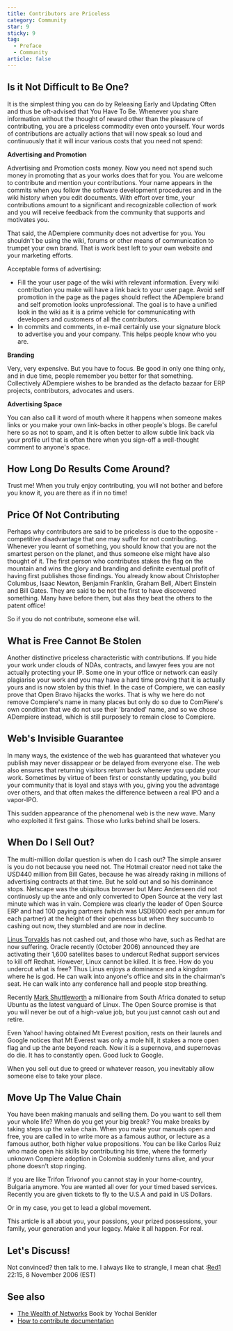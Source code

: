 ```yaml
---
title: Contributors are Priceless
category: Community
star: 9
sticky: 9
tag:
  - Preface
  - Community
article: false
---
```


## Is it Not Difficult to Be One?

It is the simplest thing you can do by Releasing Early and Updating Often and thus be oft-advised that You Have To Be. Whenever you share information without the thought of reward other than the pleasure of contributing, you are a priceless commodity even onto yourself. Your words of contributions are actually actions that will now speak so loud and continuously that it will incur various costs that you need not spend:

**Advertising and Promotion**

Advertising and Promotion costs money. Now you need not spend such money in promoting that as your works does that for you. You are welcome to contribute and mention your contributions. Your name appears in the commits when you follow the software development procedures and in the wiki history when you edit documents. With effort over time, your contributions amount to a significant and recognizable collection of work and you will receive feedback from the community that supports and motivates you.

That said, the ADempiere community does not advertise for you. You shouldn't be using the wiki, forums or other means of communication to trumpet your own brand. That is work best left to your own website and your marketing efforts.

Acceptable forms of advertising:

- Fill the your user page of the wiki with relevant information. Every wiki contribution you make will have a link back to your user page. Avoid self promotion in the page as the pages should reflect the ADempiere brand and self promotion looks unprofessional. The goal is to have a unified look in the wiki as it is a prime vehicle for communicating with developers and customers of all the contributors.
- In commits and comments, in e-mail certainly use your signature block to advertise you and your company. This helps people know who you are.

**Branding**

Very, very expensive. But you have to focus. Be good in only one thing only, and in due time, people remember you better for that something. Collectively ADempiere wishes to be branded as the defacto bazaar for ERP projects, contributors, advocates and users.

**Advertising Space**

You can also call it word of mouth where it happens when someone makes links or you make your own link-backs in other people's blogs. Be careful here so as not to spam, and it is often better to allow subtle link back via your profile url that is often there when you sign-off a well-thought comment to anyone's space.

## How Long Do Results Come Around?

Trust me! When you truly enjoy contributing, you will not bother and before you know it, you are there as if in no time!

## Price Of Not Contributing

Perhaps why contributors are said to be priceless is due to the opposite - competitive disadvantage that one may suffer for not contributing. Whenever you learnt of something, you should know that you are not the smartest person on the planet, and thus someone else might have also thought of it. The first person who contributes stakes the flag on the mountain and wins the glory and branding and definite eventual profit of having first publishes those findings. You already know about Christopher Columbus, Isaac Newton, Benjamin Franklin, Graham Bell, Albert Einstein and Bill Gates. They are said to be not the first to have discovered something. Many have before them, but alas they beat the others to the patent office!

So if you do not contribute, someone else will.

## What is Free Cannot Be Stolen

Another distinctive priceless characteristic with contributions. If you hide your work under clouds of NDAs, contracts, and lawyer fees you are not actually protecting your IP. Some one in your office or network can easily plagiarise your work and you may have a hard time proving that it is actually yours and is now stolen by this thief. In the case of Compiere, we can easily prove that Open Bravo hijacks the works. That is why we here do not remove Compiere's name in many places but only do so due to ComPiere's own condition that we do not use their 'branded' name, and so we chose ADempiere instead, which is still purposely to remain close to Compiere.

## Web's Invisible Guarantee

In many ways, the existence of the web has guaranteed that whatever you publish may never dissappear or be delayed from everyone else. The web also ensures that returning visitors return back whenever you update your work. Sometimes by virtue of been first or constantly updating, you build your community that is loyal and stays with you, giving you the advantage over others, and that often makes the difference between a real IPO and a vapor-IPO.

This sudden appearance of the phenomenal web is the new wave. Many who exploited it first gains. Those who lurks behind shall be losers.

## When Do I Sell Out?

The multi-million dollar question is when do I cash out? The simple answer is you do not because you need not. The Hotmail creator need not take the USD440 million from Bill Gates, because he was already raking in millions of advertising contracts at that time. But he sold out and so his dominance stops. Netscape was the ubiquitous browser but Marc Anderseen did not continuosly up the ante and only converted to Open Source at the very last minute which was in vain. Compiere was clearly the leader of Open Source ERP and had 100 paying partners (which was USD8000 each per annum for each partner) at the height of their openness but when they succumb to cashing out now, they stumbled and are now in decline.

[Linus Torvalds](https://en.wikipedia.org/wiki/Linus_Torvalds) has not cashed out, and those who have, such as Redhat are now suffering. Oracle recently (October 2006) announced they are activating their 1,600 satellites bases to undercut Redhat support services to kill off Redhat. However, Linux cannot be killed. It is free. How do you undercut what is free? Thus Linus enjoys a dominance and a kingdom where he is god. He can walk into anyone's office and sits in the chairman's seat. He can walk into any conference hall and people stop breathing.

Recently [Mark Shuttleworth](https://en.wikipedia.org/wiki/Mark_Shuttleworth) a millionaire from South Africa donated to setup Ubuntu as the latest vanguard of Linux. The Open Source promise is that you will never be out of a high-value job, but you just cannot cash out and retire.

Even Yahoo! having obtained Mt Everest position, rests on their laurels and Google notices that Mt Everest was only a mole hill, it stakes a more open flag and up the ante beyond reach. Now it is a supernova, and supernovas do die. It has to constantly open. Good luck to Google.

When you sell out due to greed or whatever reason, you inevitably allow someone else to take your place.

## Move Up The Value Chain

You have been making manuals and selling them. Do you want to sell them your whole life? When do you get your big break? You make breaks by taking steps up the value chain. When you make your manuals open and free, you are called in to write more as a famous author, or lecture as a famous author, both higher value propositions. You can be like Carlos Ruiz who made open his skills by contributing his time, where the formerly unknown Compiere adoption in Colombia suddenly turns alive, and your phone doesn't stop ringing.

If you are like Trifon Trivonof you cannot stay in your home-country, Bulgaria anymore. You are wanted all over for your timed based services. Recently you are given tickets to fly to the U.S.A and paid in US Dollars.

Or in my case, you get to lead a global movement.

This article is all about you, your passions, your prized possessions, your family, your generation and your legacy. Make it all happen. For real.

## Let's Discuss!

Not convinced? then talk to me. I always like to strangle, I mean chat :[Red1](https://wiki.adempiere.net/User:Red1) 22:15, 8 November 2006 (EST)

## See also

- [The Wealth of Networks](https://en.wikipedia.org/wiki/The_Wealth_of_Networks) Book by Yochai Benkler
- [How to contribute documentation](a)